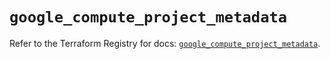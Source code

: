# `google_compute_project_metadata`

Refer to the Terraform Registry for docs: [`google_compute_project_metadata`](https://registry.terraform.io/providers/hashicorp/google/5.17.0/docs/resources/compute_project_metadata).
